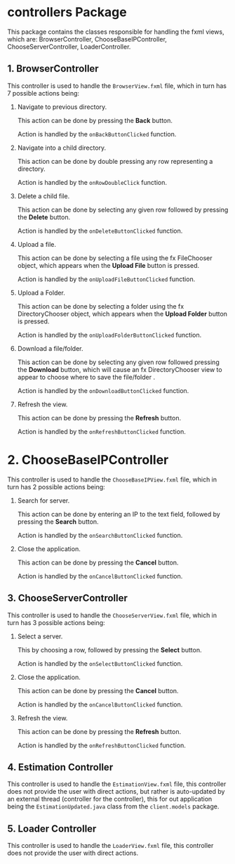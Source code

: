 # controllers Package

This package contains the classes responsible for handling the fxml views,
which are: BrowserController, ChooseBaseIPController, ChooseServerController, LoaderController.

## 1. BrowserController

This controller is used to handle the `BrowserView.fxml` file, which in turn has 7 possible actions being:

1. Navigate to previous directory.

    This action can be done by pressing the **Back** button.
    
    Action is handled by the `onBackButtonClicked` function.

2. Navigate into a child directory.

    This action can be done by double pressing any row representing a directory.
    
    Action is handled by the `onRowDoubleClick` function.

3. Delete a child file.

    This action can be done by selecting any given row followed by pressing the **Delete** button.
    
    Action is handled by the `onDeleteButtonClicked` function.

4. Upload a file. 

    This action can be done by selecting a file using the fx FileChooser object, which appears
    when the **Upload File** button is pressed.
    
    Action is handled by the `onUploadFileButtonClicked` function.

5. Upload a Folder. 

    This action can be done by selecting a folder using the fx DirectoryChooser object, which appears 
    when the **Upload Folder** button is pressed.
    
    Action is handled by the `onUploadFolderButtonClicked` function.
    
6. Download a file/folder.

    This action can be done by selecting any given row followed pressing the **Download** button,
    which will cause an fx DirectoryChooser view to appear to choose where to save the file/folder .
    
    Action is handled by the `onDownloadButtonClicked` function.

7. Refresh the view.

    This action can be done by pressing the **Refresh** button.

    Action is handled by the `onRefreshButtonClicked` function. 
    
# 2. ChooseBaseIPController

This controller is used to handle the `ChooseBaseIPView.fxml` file, which in turn has 2 possible actions being:

1. Search for server.

    This action can be done by entering an IP to the text field, followed by pressing the **Search** button.
    
    Action is handled by the `onSearchButtonClicked` function.
    
2. Close the application.
   
    This action can be done by pressing the **Cancel** button.
       
    Action is handled by the `onCancelButtonClicked` function.

## 3. ChooseServerController

This controller is used to handle the `ChooseServerView.fxml` file, which in turn has 3 possible actions being:

1. Select a server.

    This by choosing a row, followed by pressing the **Select** button.
    
    Action is handled by the `onSelectButtonClicked` function.
    
2. Close the application.
   
    This action can be done by pressing the **Cancel** button.
       
    Action is handled by the `onCancelButtonClicked` function.
    
3. Refresh the view.
    
    This action can be done by pressing the **Refresh** button.

    Action is handled by the `onRefreshButtonClicked` function.

## 4. Estimation Controller 
 
This controller is used to handle the `EstimationView.fxml` file, this controller does not provide the
user with direct actions, but rather is auto-updated by an external thread (controller for the controller), 
this for out application being the `EstimationUpdated.java` class from the `client.models` package.
 
## 5. Loader Controller

This controller is used to handle the `LoaderView.fxml` file, this controller does not provide the
user with direct actions.